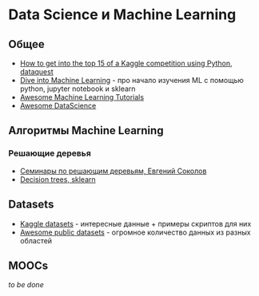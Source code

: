 # Data Science и Machine Learning
## Общее
 * [How to get into the top 15 of a Kaggle competition using Python, dataquest](https://www.dataquest.io/blog/kaggle-tutorial/)
 * [Dive into Machine Learning](http://hangtwenty.github.io/dive-into-machine-learning/) - про начало изучения ML c помощью python, jupyter notebook и sklearn
 * [Awesome Machine Learning Tutorials](https://github.com/ujjwalkarn/Machine-Learning-Tutorials)
 * [Awesome DataScience](https://github.com/okulbilisim/awesome-datascience)

## Алгоритмы Machine Learning
### Решающие деревья
 * [Семинары по решающим деревьям, Евгений Соколов](https://github.com/esokolov/ml-course-msu/blob/master/ML15/lecture-notes/Sem04_trees.pdf)
 * [Decision trees, sklearn](http://scikit-learn.org/stable/modules/tree.html)

## Datasets
 * [Kaggle datasets](https://www.kaggle.com/datasets) - интересные данные + примеры скриптов для них
 * [Awesome public datasets](https://github.com/caesar0301/awesome-public-datasets) - огромное количество данных из разных областей

## MOOCs
_to be done_
